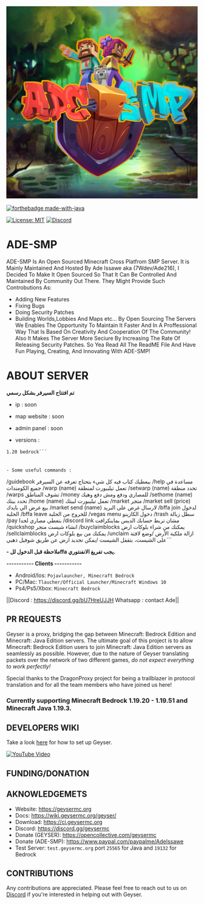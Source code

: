 <img src="fulllogo.jpg" alt="ADE-SMP" width="600"/>

[![forthebadge made-with-java](https://forthebadge.com/images/badges/made-with-java.svg)](https://java.com/)

[![License: MIT](https://img.shields.io/badge/license-GNU-blue.svg)](LICENSE)
[![Discord](https://img.shields.io/discord/613163671870242838.svg?color=%237289da&label=discord)](https://discord.gg/bU7HreUJJH)

# ADE-SMP
ADE-SMP Is An Open Sourced Minecraft Cross Platfrom SMP Server.
It is Mainly Maintained And Hosted By Ade Issawe aka (7Wdev/Ade216), I Decided To Make It Open Sourced So That It Can Be Controlled And Maintained By Community Out There.
They Might Provide Such Controbutions As:
- Adding New Features
- Fixing Bugs
- Doing Security Patches
- Building Worlds,Lobbies And Maps
etc...
By Open Sourcing The Servers We Enables The Opportunity To Maintain It Faster And In A Proffessional Way That Is Based On Creativity And Cooperation Of The Community!
Also It Makes The Server More Seciure By Increasing The Rate Of Releasing Security Patches.
So Yea Read All The ReadME File And Have Fun Playing, Creating, And Innovating With ADE-SMP!

# ABOUT SERVER
**تم افتتاح السيرفر بشكل رسمي**

- ip : soon

- map website : soon

- admin panel : soon

- versions : 
```1.20 java
1.20 bedrock```


- Some useful commands :
```
/guidebook بيعطيك كتاب فيه كل شيء بتحتاج تعرفه عن السيرفر 
/help مساعدة في جميع الكومندات
/warp (name) تعمل تيليبورت لمنطقة
/setwarp (name) تحدد منطقة
/warps تشوف المناطق
/money للمصاري ودفع ومش دفع وهيك
/sethome (name) تحدد بيتك
/home (name) تعمل تيليبورت لبيتك
/market متجر
/market sell (price) بيع غرض الي بايدك
/market send (name) لارسال غرض على البريد
/bffa join لدخول الحلبة
/bffa leave للخروج من الحلبة
/vegas menu دخول الكازينو
/trash سطل زبالة
/pay بتعطي مصاري لحدا
/discord link مشان تربط حسابك الديس بماينكرافت 
/quickshop انشاء شيست متجر
/buyclaimblocks يمكنك من شراء بلوكات ارض
/sellclaimblocks يمكنك من بيع بلوكات ارض
/unclaim ازالة ملكية الأرض
/وضع لافتة على الشيست، بتقفل الشيست
/يمكن تحديد ارض عن طريق شوفيل ذهبي```

**- ملاحظة قبل الدخول للffa يجب تفريغ الانفنتوري.**

**----------- Clients -----------**
- Android/Ios: ```Pojavlauncher, Minecraft Bedrock```
- PC/Mac: ```Tlaucher/Official Launcher/Minecraft Windows 10```
- Ps4/Ps5/Xbox: ```Minecraft Bedrock ```

||Discord : https://discord.gg/bU7HreUJJH
Whatsapp : contact Ade||

## PR REQUESTS
Geyser is a proxy, bridging the gap between Minecraft: Bedrock Edition and Minecraft: Java Edition servers.
The ultimate goal of this project is to allow Minecraft: Bedrock Edition users to join Minecraft: Java Edition servers as seamlessly as possible. However, due to the nature of Geyser translating packets over the network of two different games, *do not expect everything to work perfectly!*

Special thanks to the DragonProxy project for being a trailblazer in protocol translation and for all the team members who have joined us here!

### Currently supporting Minecraft Bedrock 1.19.20 - 1.19.51 and Minecraft Java 1.19.3.

## DEVELOPERS WIKI
Take a look [here](https://wiki.geysermc.org/geyser/setup/) for how to set up Geyser.

[![YouTube Video](https://img.youtube.com/vi/U7dZZ8w7Gi4/0.jpg)](https://www.youtube.com/watch?v=U7dZZ8w7Gi4)

## FUNDING/DONATION

## AKNOWLEDGEMETS 
- Website: https://geysermc.org
- Docs: https://wiki.geysermc.org/geyser/
- Download: https://ci.geysermc.org
- Discord: https://discord.gg/geysermc
- Donate (GEYSER): https://opencollective.com/geysermc
- Donate (ADE-SMP): https://www.paypal.com/paypalme/AdeIssawe
- Test Server: `test.geysermc.org` port `25565` for Java and `19132` for Bedrock

## CONTRIBUTIONS
Any contributions are appreciated. Please feel free to reach out to us on [Discord](http://discord.geysermc.org/) if
you're interested in helping out with Geyser.
